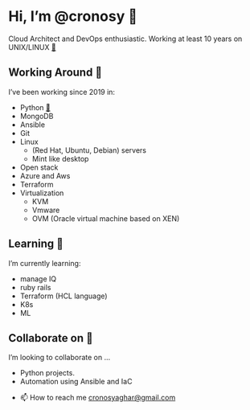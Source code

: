 # Hi, I’m @cronosy 👋

Cloud Architect and DevOps enthusiastic. Working at least 10 years on UNIX/LINUX [:penguin:]("#" ":penguin:")

## Working Around 👀 

I’ve been working since 2019 in: 
* Python [:snake:]("#" ":snake:")
* MongoDB
* Ansible
* Git
* Linux 
  * (Red Hat, Ubuntu, Debian) servers
  * Mint like desktop
* Open stack
* Azure and Aws
* Terraform
* Virtualization
  * KVM
  * Vmware
  * OVM (Oracle virtual machine based on XEN)

## Learning 🌱 

I’m currently learning:
- manage IQ
- ruby rails
- Terraform (HCL language)
- K8s
- ML


## Collaborate on 💞️
I’m looking to collaborate on ...

* Python projects.
* Automation using Ansible and IaC
 
- 📫 How to reach me cronosyaghar@gmail.com